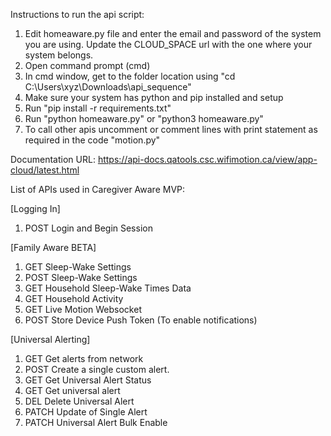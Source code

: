 Instructions to run the api script:

1. Edit homeaware.py file and enter the email and password of the system you are using. Update the CLOUD_SPACE url with the one where your system belongs.
2. Open command prompt (cmd)
3. In cmd window, get to the folder location using "cd C:\Users\xyz\Downloads\api_sequence"
4. Make sure your system has python and pip installed and setup
5. Run "pip install -r requirements.txt"
6. Run "python homeaware.py" or "python3 homeaware.py"
7. To call other apis uncomment or comment lines with print statement as required in the code "motion.py"

Documentation URL: https://api-docs.qatools.csc.wifimotion.ca/view/app-cloud/latest.html

List of APIs used in Caregiver Aware MVP: 

[Logging In]
1. POST Login and Begin Session

[Family Aware BETA]
1. GET Sleep-Wake Settings
2. POST Sleep-Wake Settings
3. GET Household Sleep-Wake Times Data
4. GET Household Activity
5. GET Live Motion Websocket
6. POST Store Device Push Token (To enable notifications)

[Universal Alerting]
1. GET Get alerts from network
2. POST Create a single custom alert.
3. GET Get Universal Alert Status
4. GET Get universal alert
5. DEL Delete Universal Alert
6. PATCH Update of Single Alert
7. PATCH Universal Alert Bulk Enable
